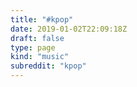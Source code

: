 ```yaml
---
title: "#kpop"
date: 2019-01-02T22:09:18Z
draft: false
type: page
kind: "music"
subreddit: "kpop"
---
```

